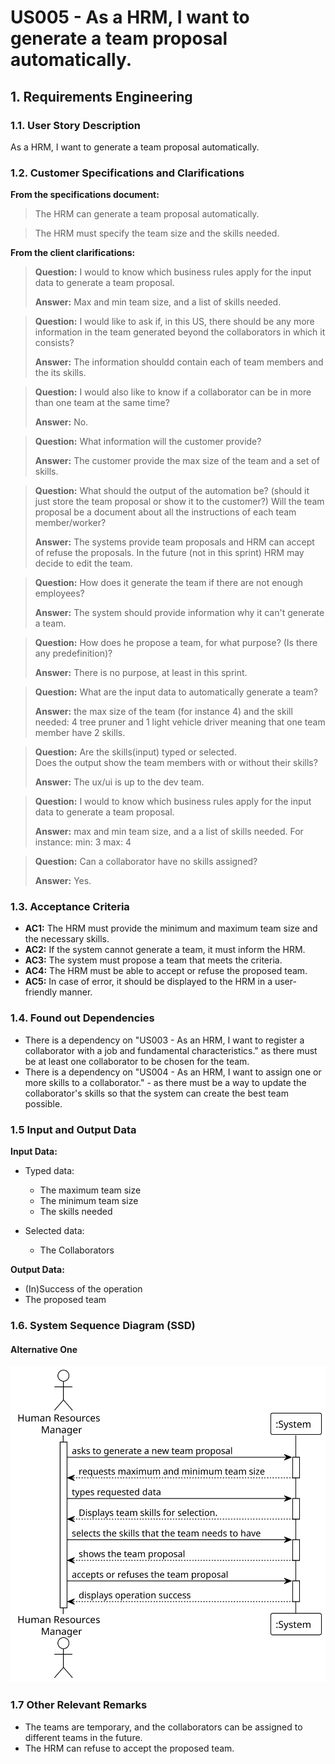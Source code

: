 # US005 - As a HRM, I want to generate a team proposal automatically.

## 1. Requirements Engineering

### 1.1. User Story Description

As a HRM, I want to generate a team proposal automatically.

### 1.2. Customer Specifications and Clarifications

**From the specifications document:**

> The HRM can generate a team proposal automatically.

> The HRM must specify the team size and the skills needed.


**From the client clarifications:**

> **Question:** I would to know which business rules apply for the input data to generate a team proposal.
>
> **Answer:** Max and min team size, and a list of skills needed.

> **Question:** I would like to ask if, in this US, there should be any more information in the team generated beyond
> the collaborators in which it consists?
>
> **Answer:** The information shouldd contain each of team members and the its skills.

> **Question:** I would also like to know if a collaborator can be in more than one team at the same time?
>
> **Answer:** No.

> **Question:** What information will the customer provide?
>
> **Answer:** The customer provide the max size of the team and a set of skills.

> **Question:** What should the output of the automation be? (should it just store the team proposal or show it to the
> customer?)  Will the team proposal be a document about all the instructions of each team member/worker?
>
> **Answer:** The systems provide team proposals and HRM can accept of refuse the proposals. In the future (not in this
> sprint) HRM may decide to edit the team.

> **Question:** How does it generate the team if there are not enough employees?
>
> **Answer:** The system should provide information why it can't generate a team.

> **Question:** How does he propose a team, for what purpose? (Is there any predefinition)?
>
> **Answer:** There is no purpose, at least in this sprint.

> **Question:** What are the input data to automatically generate a team?
>
> **Answer:** the max size of the team (for instance 4)
> and the skill needed: 4 tree pruner and 1 light vehicle driver
> meaning that one team member have 2 skills.

> **Question:** Are the skills(input) typed or selected.<br>
> Does the output show the team members with or without their skills?
>
> **Answer:** The ux/ui is up to the dev team.

> **Question:** I would to know which business rules apply for the input data to generate a team proposal.
>
> **Answer:** max and min team size, and a a list of skills needed.
> For instance:
> min: 3
> max: 4

> **Question:** Can a collaborator have no skills assigned?
>
> **Answer:** Yes.

### 1.3. Acceptance Criteria

* **AC1:** The HRM must provide the minimum and maximum team size and the necessary skills.
* **AC2:** If the system cannot generate a team, it must inform the HRM.
* **AC3:** The system must propose a team that meets the criteria.
* **AC4:** The HRM must be able to accept or refuse the proposed team.
* **AC5:** In case of error, it should be displayed to the HRM in a user-friendly manner.

### 1.4. Found out Dependencies

* There is a dependency on "US003 - As an HRM, I want to register a collaborator with a job and fundamental
  characteristics." as there must be at least one collaborator to be chosen for the team.
* There is a dependency on "US004 - As an HRM, I want to assign one or more skills to a collaborator." - as there must
  be a way to update the collaborator's skills so that the system can create the best team possible.

### 1.5 Input and Output Data

**Input Data:**

* Typed data:
    * The maximum team size
    * The minimum team size
    * The skills needed

* Selected data:
    * The Collaborators

**Output Data:**

* (In)Success of the operation
* The proposed team

### 1.6. System Sequence Diagram (SSD)

#### Alternative One

![us005-alternative-one-System_Sequence_Diagram__SSD____Alternative_One.svg](svg/us005-alternative-one-System_Sequence_Diagram__SSD____Alternative_One.svg)

### 1.7 Other Relevant Remarks

* The teams are temporary, and the collaborators can be assigned to different teams in the future.
* The HRM can refuse to accept the proposed team.

